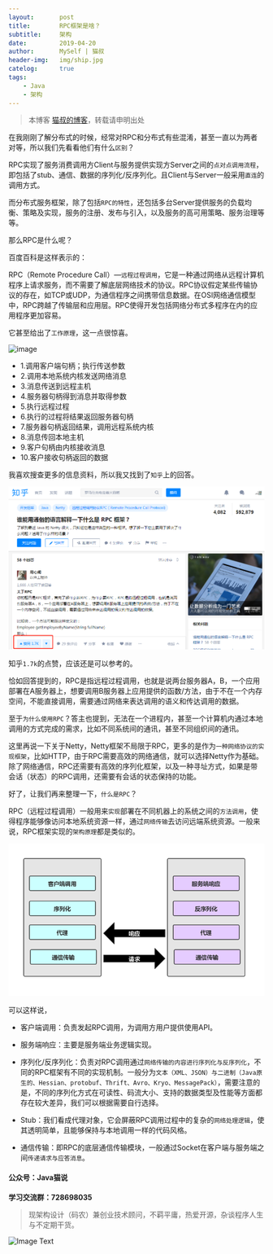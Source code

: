 ```yaml
---
layout:       post
title:        RPC框架是啥？
subtitle:     架构
date:         2019-04-20
author:       MySelf | 猫叔
header-img:   img/ship.jpg
catelog:      true
tags:
    - Java
    - 架构
---
```


> 本博客 [猫叔的博客](https://unclecatmyself.github.io/)，转载请申明出处

在我刚刚了解分布式的时候，经常对RPC和分布式有些混淆，甚至一直以为两者对等，所以我们先看看他们有什么`区别`？

RPC实现了服务消费调用方Client与服务提供实现方Server之间的`点对点调用流程`，即包括了stub、通信、数据的序列化/反序列化。且Client与Server一般采用`直连`的调用方式。

而分布式服务框架，除了包括`RPC的特性`，还包括多台Server提供服务的负载均衡、策略及实现，服务的注册、发布与引入，以及服务的高可用策略、服务治理等等。

那么RPC是什么呢？

百度百科是这样表示的：

RPC（Remote Procedure Call）—`远程过程调用`，它是一种通过网络从远程计算机程序上请求服务，而不需要了解底层网络技术的协议。RPC协议假定某些传输协议的存在，如TCP或UDP，为通信程序之间携带信息数据。在OSI网络通信模型中，RPC跨越了传输层和应用层。RPC使得开发包括网络分布式多程序在内的应用程序更加容易。

它甚至给出了`工作原理`，这一点很惊喜。

![image](https://gss3.bdstatic.com/7Po3dSag_xI4khGkpoWK1HF6hhy/baike/c0%3Dbaike80%2C5%2C5%2C80%2C26/sign=88d234b10b46f21fdd395601974d0005/18d8bc3eb13533fadd93e964a9d3fd1f41345b56.jpg)

* 1.调用客户端句柄；执行传送参数
* 2.调用本地系统内核发送网络消息
* 3.消息传送到远程主机
* 4.服务器句柄得到消息并取得参数
* 5.执行远程过程
* 6.执行的过程将结果返回服务器句柄
* 7.服务器句柄返回结果，调用远程系统内核
* 8.消息传回本地主机
* 9.客户句柄由内核接收消息
* 10.客户接收句柄返回的数据

我喜欢搜查更多的信息资料，所以我又找到了`知乎`上的回答。

![image](https://raw.githubusercontent.com/UncleCatMySelf/img-myself/master/img/Architecture/rpc-%E7%9F%A5%E4%B9%8E.png)

知乎`1.7k`的点赞，应该还是可以参考的。

恰如回答提到的，RPC是指远程过程调用，也就是说两台服务器A，B，一个应用部署在A服务器上，想要调用B服务器上应用提供的函数/方法，由于不在一个内存空间，不能直接调用，需要通过网络来表达调用的语义和传达调用的数据。

至于`为什么使用RPC`？答主也提到，无法在一个进程内，甚至一个计算机内通过本地调用的方式完成的需求，比如不同系统间的通讯，甚至不同组织间的通讯。

这里再说一下关于Netty，Netty框架不局限于RPC，更多的是作为`一种网络协议的实现框架`，比如HTTP，由于RPC需要高效的网络通信，就可以选择Netty作为基础。除了网络通信，RPC还需要有高效的序列化框架，以及一种寻址方式，如果是带会话（状态）的RPC调用，还需要有会话的状态保持的功能。

好了，让我们再来整理一下，`什么是RPC`？

RPC（远程过程调用）一般用来`实现`部署在不同机器上的系统之间的`方法调用`，使得程序能够像访问本地系统资源一样，通过`网络传输`去访问远端系统资源。一般来说，RPC框架实现的`架构原理`都是类似的。

![image](https://raw.githubusercontent.com/UncleCatMySelf/img-myself/master/img/Architecture/RPC%E6%9E%B6%E6%9E%84.png)

可以这样说，

* 客户端调用：负责发起RPC调用，为调用方用户提供使用API。

* 服务端响应：主要是服务端业务逻辑实现。

* 序列化/反序列化：负责对RPC调用通过`网络传输的内容进行序列化与反序列化`，不同的RPC框架有不同的实现机制。一般分为`文本（XML、JSON）与二进制（Java原生的、Hessian、protobuf、Thrift、Avro、Kryo、MessagePack）`，需要注意的是，不同的序列化方式在可读性、码流大小、支持的数据类型及性能等方面都存在较大差异，我们可以根据需要自行选择。

* Stub：我们看成代理对象，它会屏蔽RPC调用过程中的复杂的`网络处理逻辑`，使其透明简单，且能够保持与本地调用一样的代码风格。

* 通信传输：即RPC的底层通信传输模块，一般通过Socket在客户端与服务端之间`传递请求与应答消息`。

#### 公众号：Java猫说

**学习交流群：728698035**

> 现架构设计（码农）兼创业技术顾问，不羁平庸，热爱开源，杂谈程序人生与不定期干货。

![Image Text](https://user-gold-cdn.xitu.io/2018/12/28/167f41f1a5729856?w=344&h=344&f=jpeg&s=8231)

